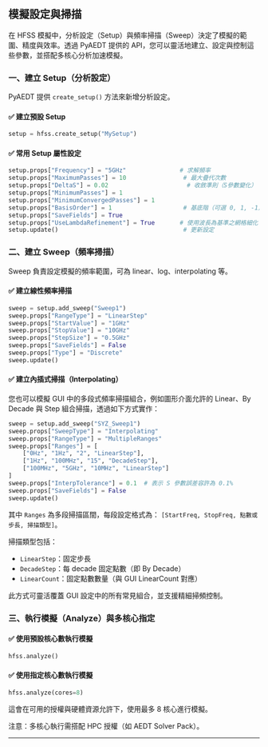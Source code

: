 模擬設定與掃描
---

在 HFSS 模擬中，分析設定（Setup）與頻率掃描（Sweep）決定了模擬的範圍、精度與效率。透過 PyAEDT 提供的 API，您可以靈活地建立、設定與控制這些參數，並搭配多核心分析加速模擬。

### 一、建立 Setup（分析設定）

PyAEDT 提供 `create_setup()` 方法來新增分析設定。

#### ✅ 建立預設 Setup

```python
setup = hfss.create_setup("MySetup")
```

#### ✅ 常用 Setup 屬性設定

```python
setup.props["Frequency"] = "5GHz"               # 求解頻率
setup.props["MaximumPasses"] = 10                # 最大疊代次數
setup.props["DeltaS"] = 0.02                      # 收斂準則（S參數變化）
setup.props["MinimumPasses"] = 1
setup.props["MinimumConvergedPasses"] = 1
setup.props["BasisOrder"] = 1                    # 基底階（可選 0, 1, -1）
setup.props["SaveFields"] = True
setup.props["UseLambdaRefinement"] = True       # 使用波長為基準之網格細化
setup.update()                                   # 更新設定
```


### 二、建立 Sweep（頻率掃描）

Sweep 負責設定模擬的頻率範圍，可為 linear、log、interpolating 等。

#### ✅ 建立線性頻率掃描

```python
sweep = setup.add_sweep("Sweep1")
sweep.props["RangeType"] = "LinearStep"
sweep.props["StartValue"] = "1GHz"
sweep.props["StopValue"] = "10GHz"
sweep.props["StepSize"] = "0.5GHz"
sweep.props["SaveFields"] = False
sweep.props["Type"] = "Discrete"
sweep.update()
```

#### ✅ 建立內插式掃描（Interpolating）

您也可以模擬 GUI 中的多段式頻率掃描組合，例如圖形介面允許的 Linear、By Decade 與 Step 組合掃描，透過如下方式實作：

```python
sweep = setup.add_sweep("SYZ_Sweep1")
sweep.props["SweepType"] = "Interpolating"
sweep.props["RangeType"] = "MultipleRanges"
sweep.props["Ranges"] = [
    ["0Hz", "1Hz", "2", "LinearStep"],
    ["1Hz", "100MHz", "15", "DecadeStep"],
    ["100MHz", "5GHz", "10MHz", "LinearStep"]
]
sweep.props["InterpTolerance"] = 0.1  # 表示 S 參數誤差容許為 0.1%
sweep.props["SaveFields"] = False
sweep.update()
```

其中 `Ranges` 為多段掃描區間，每段設定格式為：
`[StartFreq, StopFreq, 點數或步長, 掃描類型]`。

掃描類型包括：

* `LinearStep`：固定步長
* `DecadeStep`：每 decade 固定點數（即 By Decade）
* `LinearCount`：固定點數數量（與 GUI LinearCount 對應）

此方式可靈活覆蓋 GUI 設定中的所有常見組合，並支援精細掃頻控制。


### 三、執行模擬（Analyze）與多核心指定

#### ✅ 使用預設核心數執行模擬

```python
hfss.analyze()
```

#### ✅ 使用指定核心數執行模擬

```python
hfss.analyze(cores=8)
```

這會在可用的授權與硬體資源允許下，使用最多 8 核心進行模擬。

注意：多核心執行需搭配 HPC 授權（如 AEDT Solver Pack）。

---

